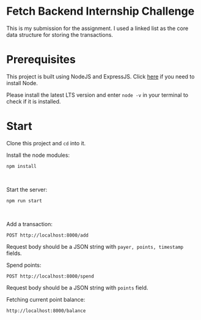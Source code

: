 # Fetch Backend Internship Challenge
This is my submission for the assignment. I used a linked list as the core data structure for storing the transactions.

# Prerequisites
This project is built using NodeJS and ExpressJS. Click [here](https://nodejs.org/en/download) if you need to install Node. 
<br>

Please install the latest LTS version and enter ```node -v``` in your terminal to check if it is installed.

# Start
Clone this project and ```cd``` into it. 
<br>

Install the node modules:
```
npm install
```
<br>

Start the server:
```
npm run start
```
<br>

Add a transaction:
```
POST http://localhost:8000/add
```
Request body should be a JSON string with ```payer, points, timestamp``` fields. 
<br>

Spend points:
```
POST http://localhost:8000/spend
```
Request body should be a JSON string with ```points``` field. 
<br>

Fetching current point balance:
```
http://localhost:8000/balance
```


